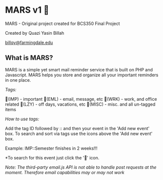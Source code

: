 # MARS v1 🚀
MARS - Original project created for BCS350 Final Project

Created by Quazi Yasin Billah

billqy@farmingdale.edu

## What is MARS?

MARS is a simple yet smart mail reminder service that is built on PHP and Javascript. MARS helps you store and organize all your important reminders in one place.

*Tags:*

📌(IMP) - important
📨(EML) - email, message, etc
👔(WRK) - work, and office related 
🌴(LZY) - off days, vacations, etc
📎(MISC) - misc. and all un-tagged items

*How to use tags:*

Add the tag ID followed by :: and then your event in the 'Add new event' box. To search and sort via tags use the icons above the 'Add new event' box.

Example: IMP::Semester finishes in 2 weeks!!! 

*To search for this event just click the '📌' icon.

*Note: The third-party email.js API is not able to handle post requests at the moment. Therefore email capabilities may or may not work*
